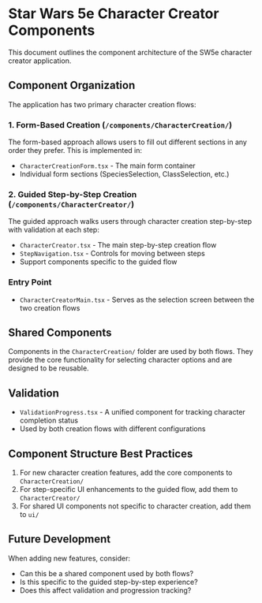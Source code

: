 
# Star Wars 5e Character Creator Components

This document outlines the component architecture of the SW5e character creator application.

## Component Organization

The application has two primary character creation flows:

### 1. Form-Based Creation (`/components/CharacterCreation/`)

The form-based approach allows users to fill out different sections in any order they prefer. This is implemented in:
- `CharacterCreationForm.tsx` - The main form container
- Individual form sections (SpeciesSelection, ClassSelection, etc.)

### 2. Guided Step-by-Step Creation (`/components/CharacterCreator/`)

The guided approach walks users through character creation step-by-step with validation at each step:
- `CharacterCreator.tsx` - The main step-by-step creation flow
- `StepNavigation.tsx` - Controls for moving between steps
- Support components specific to the guided flow

### Entry Point

- `CharacterCreatorMain.tsx` - Serves as the selection screen between the two creation flows

## Shared Components

Components in the `CharacterCreation/` folder are used by both flows. They provide the core functionality for selecting character options and are designed to be reusable.

## Validation

- `ValidationProgress.tsx` - A unified component for tracking character completion status
- Used by both creation flows with different configurations

## Component Structure Best Practices

1. For new character creation features, add the core components to `CharacterCreation/`
2. For step-specific UI enhancements to the guided flow, add them to `CharacterCreator/`
3. For shared UI components not specific to character creation, add them to `ui/`

## Future Development

When adding new features, consider:
- Can this be a shared component used by both flows?
- Is this specific to the guided step-by-step experience?
- Does this affect validation and progression tracking?

